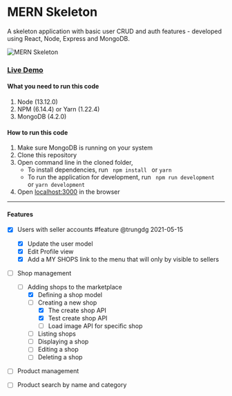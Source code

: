 # MERN Skeleton

A skeleton application with basic user CRUD and auth features - developed using React, Node, Express and MongoDB.

![MERN Skeleton](https://mernbook.s3.amazonaws.com/git+/skeleton2.png "MERN Skeleton")

### [Live Demo](http://skeleton2.mernbook.com/ "MERN Skeleton")

#### What you need to run this code
1. Node (13.12.0)
2. NPM (6.14.4) or Yarn (1.22.4)
3. MongoDB (4.2.0)

####  How to run this code
1. Make sure MongoDB is running on your system
2. Clone this repository
3. Open command line in the cloned folder,
   - To install dependencies, run ```  npm install  ``` or ``` yarn ```
   - To run the application for development, run ```  npm run development  ``` or ``` yarn development ```
4. Open [localhost:3000](http://localhost:3000/) in the browser
----

#### Features
- [x] Users with seller accounts #feature @trungdg 2021-05-15
  - [x] Update the user model
  - [x] Edit Profile view
  - [x] Add a MY SHOPS link to the menu that will only by visible to sellers
- [ ] Shop management
  - [ ] Adding shops to the marketplace
    - [x] Defining a shop model
    - [ ] Creating a new shop
      - [x] The create shop API
      - [x] Test create shop API
      - [ ] Load image API for specific shop
    - [ ] Listing shops
    - [ ] Displaying a shop
    - [ ] Editing a shop
    - [ ] Deleting a shop
- [ ] Product management
- [ ] Product search by name and category

